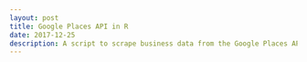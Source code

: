 ```yaml
---
layout: post
title: Google Places API in R
date: 2017-12-25
description: A script to scrape business data from the Google Places API.
---
```


<script src="http://gist-it.appspot.com/https://github.com/ttitamu/raised-median-maps/blob/master/GooglePlaces-2017-12-22.R"></script>

